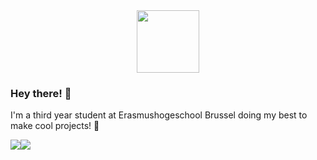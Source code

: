 <div id="header" align="center" style="text-align: center;">
  <img src="https://media.giphy.com/media/2Ygy0khwewLgMSYM0t/giphy.gif" width="100"/>
</div>

### Hey there! 👋

I'm a third year student at Erasmushogeschool Brussel doing my best to make cool projects! 🚀
<div id="header" align="center" style="text-align: center;display:flex;">
  <img src="https://github-readme-stats.vercel.app/api/top-langs/?username=Matthias-VdC&show_icons=true&theme=tokyonight" alt="">
  <a>
    <img align="center" src="https://github-readme-stats.vercel.app/api?username=Matthias-VdC&show_icons=true&theme=tokyonight" />
  </a>
  <a href="https://github.com/Matthias-VdC/iot-ai-werkstuk-matthias">
    <img align="center" src="https://github-readme-stats.vercel.app/api/pin/?username=Matthias-VdC&repo=iot-ai-werkstuk-matthias&show_icons=true&theme=tokyonight" />
  </a>
</div>
